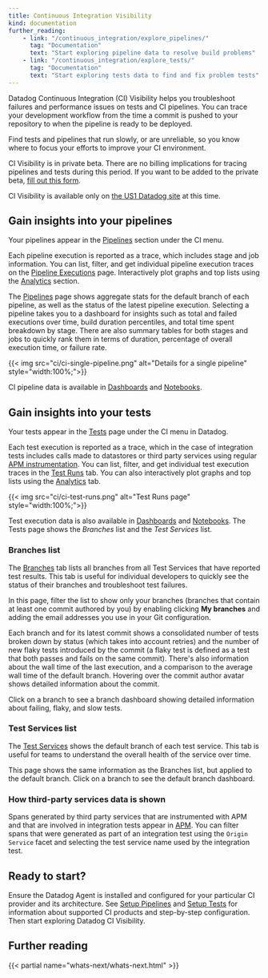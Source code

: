 ```yaml
---
title: Continuous Integration Visibility
kind: documentation
further_reading:
    - link: "/continuous_integration/explore_pipelines/"
      tag: "Documentation"
      text: "Start exploring pipeline data to resolve build problems"
    - link: "/continuous_integration/explore_tests/"
      tag: "Documentation"
      text: "Start exploring tests data to find and fix problem tests"
---
```


Datadog Continuous Integration (CI) Visibility helps you troubleshoot failures and performance issues on tests and CI pipelines. You can trace your development workflow from the time a commit is pushed to your repository to when the pipeline is ready to be deployed.

Find tests and pipelines that run slowly, or are unreliable, so you know where to focus your efforts to improve your CI environment.

<div class="alert alert-info"><p>CI Visibility is in private beta. There are no billing implications for tracing pipelines and tests during this period. If you want to be added to the private beta, <a href="http://dtdg.co/ci-visibility-beta-request">fill out this form</a>.</p><p>CI Visibility is available only on <a href="/getting_started/site/">the US1 Datadog site</a> at this time.</p>
</div>

## Gain insights into your pipelines

Your pipelines appear in the [Pipelines][1] section under the CI menu.

Each pipeline execution is reported as a trace, which includes stage and job information. You can list, filter, and get individual pipeline execution traces on the [Pipeline Executions][2] page. Interactively plot graphs and top lists using the [Analytics][3] section.

The [Pipelines][1] page shows aggregate stats for the default branch of each pipeline, as well as the status of the latest pipeline execution. Selecting a pipeline takes you to a dashboard for insights such as total and failed executions over time, build duration percentiles, and total time spent breakdown by stage. There are also summary tables for both stages and jobs to quickly rank them in terms of duration, percentage of overall execution time, or failure rate.

{{< img src="ci/ci-single-pipeline.png" alt="Details for a single pipeline"  style="width:100%;">}}

CI pipeline data is available in [Dashboards][4] and [Notebooks][5].

## Gain insights into your tests

Your tests appear in the [Tests][6] page under the CI menu in Datadog.

Each test execution is reported as a trace, which in the case of integration tests includes calls made to datastores or third party services using regular [APM instrumentation][7]. You can list, filter, and get individual test execution traces in the [Test Runs][8] tab. You can also interactively plot graphs and top lists using the [Analytics][9] tab.

{{< img src="ci/ci-test-runs.png" alt="Test Runs page"  style="width:100%;">}}

Test execution data is also available in [Dashboards][4] and [Notebooks][5]. The Tests page shows the _Branches_ list and the _Test Services_ list.

### Branches list

The [Branches][10] tab lists all branches from all Test Services that have reported test results. This tab is useful for individual developers to quickly see the status of their branches and troubleshoot test failures.

In this page, filter the list to show only your branches (branches that contain at least one commit authored by you) by enabling clicking **My branches** and adding the email addresses you use in your Git configuration.

Each branch and for its latest commit shows a consolidated number of tests broken down by status (which takes into account retries) and the number of new flaky tests introduced by the commit (a flaky test is defined as a test that both passes and fails on the same commit). There's also information about the wall time of the last execution, and a comparison to the average wall time of the default branch. Hovering over the commit author avatar shows detailed information about the commit.

Click on a branch to see a branch dashboard showing detailed information about failing, flaky, and slow tests.

### Test Services list

The [Test Services][11] shows the default branch of each test service. This tab is useful for teams to understand the overall health of the service over time.

This page shows the same information as the Branches list, but applied to the default branch. Click on a branch to see the default branch dashboard.

### How third-party services data is shown

Spans generated by third party services that are instrumented with APM and that are involved in integration tests appear in [APM][12]. You can filter spans that were generated as part of an integration test using the `Origin Service` facet and selecting the test service name used by the integration test.

## Ready to start?

Ensure the Datadog Agent is installed and configured for your particular CI provider and its architecture. See [Setup Pipelines][13] and [Setup Tests][14] for information about supported CI products and step-by-step configuration. Then start exploring Datadog CI Visibility.

## Further reading

{{< partial name="whats-next/whats-next.html" >}}

[1]: https://app.datadoghq.com/ci/pipelines
[2]: https://app.datadoghq.com/ci/pipeline-executions
[3]: https://app.datadoghq.com/ci/pipeline-executions?viz=timeseries
[4]: https://app.datadoghq.com/dashboard/lists
[5]: https://app.datadoghq.com/notebook/list
[6]: https://app.datadoghq.com/ci/test-services
[7]: https://www.datadoghq.com/auto-instrumentation/
[8]: https://app.datadoghq.com/ci/test-runs
[9]: https://app.datadoghq.com/ci/test-runs?viz=timeseries
[10]: https://app.datadoghq.com/ci/test-services?viz=branches
[11]: https://app.datadoghq.com/ci/test-services?viz=test-services
[12]: https://app.datadoghq.com/apm/home
[13]: /continuous_integration/setup_pipelines/
[14]: /continuous_integration/setup_tests
